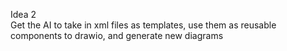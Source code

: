 Idea 2  
Get the AI to take in xml files as templates, use them as reusable components to drawio,
and generate new diagrams
